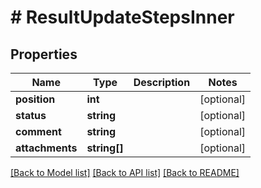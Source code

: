 # # ResultUpdateStepsInner

## Properties

Name | Type | Description | Notes
------------ | ------------- | ------------- | -------------
**position** | **int** |  | [optional]
**status** | **string** |  | [optional]
**comment** | **string** |  | [optional]
**attachments** | **string[]** |  | [optional]

[[Back to Model list]](../../README.md#models) [[Back to API list]](../../README.md#endpoints) [[Back to README]](../../README.md)
